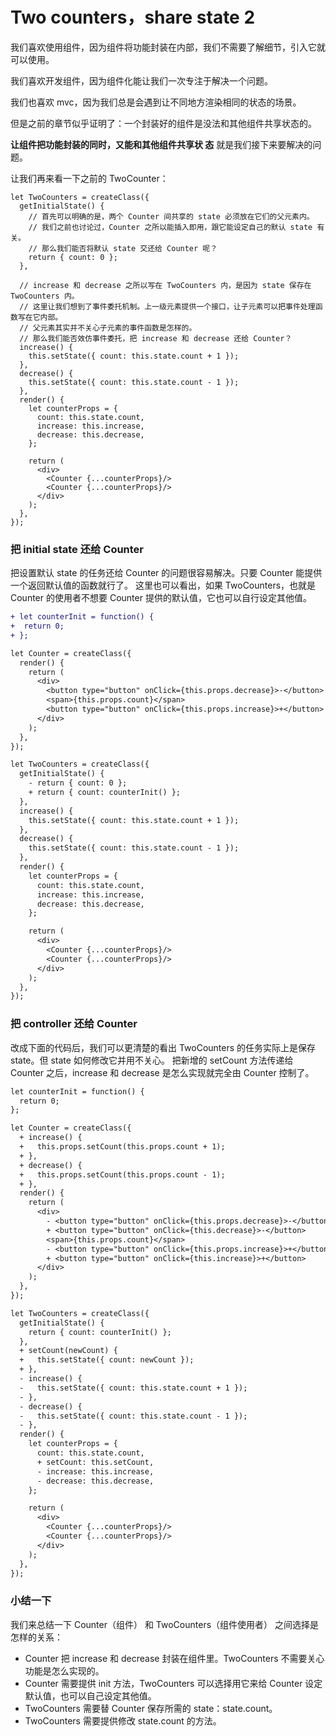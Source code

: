 # Two counters，share state 2

我们喜欢使用组件，因为组件将功能封装在内部，我们不需要了解细节，引入它就可以使用。

我们喜欢开发组件，因为组件化能让我们一次专注于解决一个问题。

我们也喜欢 mvc，因为我们总是会遇到让不同地方渲染相同的状态的场景。

但是之前的章节似乎证明了：一个封装好的组件是没法和其他组件共享状态的。

**让组件把功能封装的同时，又能和其他组件共享状   态** 就是我们接下来要解决的问题。

让我们再来看一下之前的 TwoCounter：

```
let TwoCounters = createClass({
  getInitialState() {
    // 首先可以明确的是，两个 Counter 间共享的 state 必须放在它们的父元素内。
    // 我们之前也讨论过，Counter 之所以能插入即用，跟它能设定自己的默认 state 有关。
    // 那么我们能否将默认 state 交还给 Counter 呢？
    return { count: 0 };
  },

  // increase 和 decrease 之所以写在 TwoCounters 内，是因为 state 保存在 TwoCounters 内。
  // 这里让我们想到了事件委托机制。上一级元素提供一个接口，让子元素可以把事件处理函数写在它内部。
  // 父元素其实并不关心子元素的事件函数是怎样的。
  // 那么我们能否效仿事件委托，把 increase 和 decrease 还给 Counter？
  increase() {
    this.setState({ count: this.state.count + 1 });
  },
  decrease() {
    this.setState({ count: this.state.count - 1 });
  },
  render() {
    let counterProps = {
      count: this.state.count,
      increase: this.increase,
      decrease: this.decrease,
    };

    return (
      <div>
        <Counter {...counterProps}/>
        <Counter {...counterProps}/>
      </div>
    );
  },
});
```

### 把 initial state 还给 Counter

把设置默认 state 的任务还给 Counter 的问题很容易解决。只要 Counter 能提供一个返回默认值的函数就行了。
这里也可以看出，如果 TwoCounters，也就是 Counter 的使用者不想要 Counter 提供的默认值，它也可以自行设定其他值。

```diff
+ let counterInit = function() {
+  return 0;
+ };

let Counter = createClass({
  render() {
    return (
      <div>
        <button type="button" onClick={this.props.decrease}>-</button>
        <span>{this.props.count}</span>
        <button type="button" onClick={this.props.increase}>+</button>
      </div>
    );
  },
});

let TwoCounters = createClass({
  getInitialState() {
    - return { count: 0 };
    + return { count: counterInit() };
  },
  increase() {
    this.setState({ count: this.state.count + 1 });
  },
  decrease() {
    this.setState({ count: this.state.count - 1 });
  },
  render() {
    let counterProps = {
      count: this.state.count,
      increase: this.increase,
      decrease: this.decrease,
    };

    return (
      <div>
        <Counter {...counterProps}/>
        <Counter {...counterProps}/>
      </div>
    );
  },
});
```

### 把 controller 还给 Counter

改成下面的代码后，我们可以更清楚的看出 TwoCounters 的任务实际上是保存 state。但 state 如何修改它并用不关心。
把新增的 setCount 方法传递给 Counter 之后，increase 和 decrease 是怎么实现就完全由 Counter 控制了。

```diff
let counterInit = function() {
  return 0;
};

let Counter = createClass({
  + increase() {
  +   this.props.setCount(this.props.count + 1);
  + },
  + decrease() {
  +   this.props.setCount(this.props.count - 1);
  + },
  render() {
    return (
      <div>
        - <button type="button" onClick={this.props.decrease}>-</button>
        + <button type="button" onClick={this.decrease}>-</button>
        <span>{this.props.count}</span>
        - <button type="button" onClick={this.props.increase}>+</button>
        + <button type="button" onClick={this.increase}>+</button>
      </div>
    );
  },
});

let TwoCounters = createClass({
  getInitialState() {
    return { count: counterInit() };
  },
  + setCount(newCount) {
  +   this.setState({ count: newCount });
  + },
  - increase() {
  -   this.setState({ count: this.state.count + 1 });
  - },
  - decrease() {
  -   this.setState({ count: this.state.count - 1 });
  - },
  render() {
    let counterProps = {
      count: this.state.count,
      + setCount: this.setCount,
      - increase: this.increase,
      - decrease: this.decrease,
    };

    return (
      <div>
        <Counter {...counterProps}/>
        <Counter {...counterProps}/>
      </div>
    );
  },
});
```

### 小结一下
我们来总结一下 Counter（组件） 和 TwoCounters（组件使用者） 之间选择是怎样的关系：

- Counter 把 increase 和 decrease 封装在组件里。TwoCounters 不需要关心功能是怎么实现的。
- Counter 需要提供 init 方法，TwoCounters 可以选择用它来给 Counter 设定默认值，也可以自己设定其他值。
- TwoCounters 需要替 Counter 保存所需的 state：state.count。
- TwoCounters 需要提供修改 state.count 的方法。



